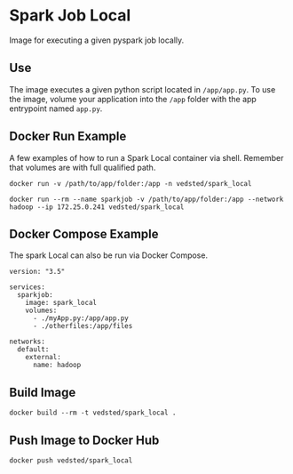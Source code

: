 # Spark Job Local
Image for executing a given pyspark job locally.

## Use
The image executes a given python script located in `/app/app.py`.
To use the image, volume your application into the `/app` folder with the app entrypoint named `app.py`.

## Docker Run Example
A few examples of how to run a Spark Local container via shell. Remember that volumes are with full qualified path.
```
docker run -v /path/to/app/folder:/app -n vedsted/spark_local
```
```
docker run --rm --name sparkjob -v /path/to/app/folder:/app --network hadoop --ip 172.25.0.241 vedsted/spark_local
```

## Docker Compose Example
The spark Local can also be run via Docker Compose.
```
version: "3.5"

services:
  sparkjob:
    image: spark_local
    volumes:
      - ./myApp.py:/app/app.py
      - ./otherfiles:/app/files

networks:
  default:
    external:
      name: hadoop
```

## Build Image
```
docker build --rm -t vedsted/spark_local .
```

## Push Image to Docker Hub
```
docker push vedsted/spark_local
```
